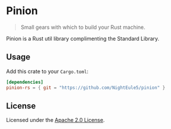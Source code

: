 # Pinion

> Small gears with which to build your Rust machine.

Pinion is a Rust util library complimenting the Standard Library.

## Usage

Add this crate to your `Cargo.toml`:

```toml
[dependencies]
pinion-rs = { git = "https://github.com/NightEule5/pinion" }
```

## License

Licensed under the [Apache 2.0 License](LICENSE).
